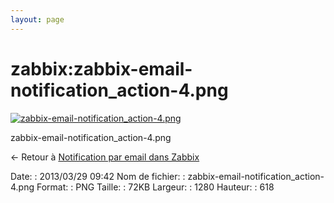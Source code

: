 ```yaml
---
layout: page
---
```


zabbix:zabbix-email-notification\_action-4.png
==============================================

[![zabbix-email-notification\_action-4.png](..//assets/media/zabbix/zabbix-email-notification_action-4.png@cache=&w=900&h=434 "zabbix-email-notification_action-4.png")](..//assets/media/zabbix/zabbix-email-notification_action-4.png@cache= "Afficher le fichier original")

zabbix-email-notification\_action-4.png

← Retour à [Notification par email dans
Zabbix](../../zabbix/zabbix-email-notification.html "zabbix:zabbix-email-notification")

Date:
:   2013/03/29 09:42
Nom de fichier:
:   zabbix-email-notification\_action-4.png
Format:
:   PNG
Taille:
:   72KB
Largeur:
:   1280
Hauteur:
:   618

